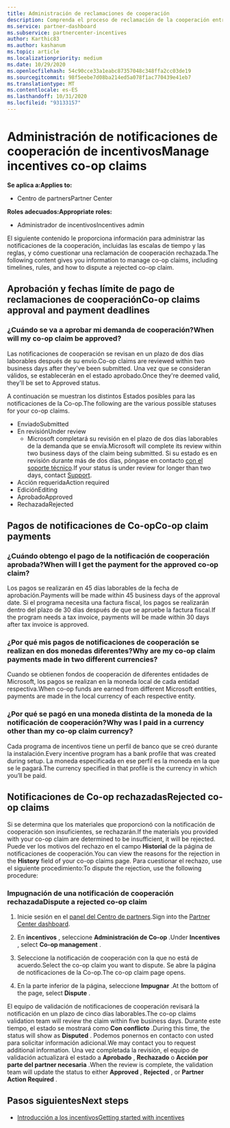 ```yaml
---
title: Administración de reclamaciones de cooperación
description: Comprenda el proceso de reclamación de la cooperación entre las que se incluyen las fechas límite, los problemas de moneda y cómo cuestionarlas.
ms.service: partner-dashboard
ms.subservice: partnercenter-incentives
author: Karthic83
ms.author: kashanum
ms.topic: article
ms.localizationpriority: medium
ms.date: 10/29/2020
ms.openlocfilehash: 54c90cce33a1eabc87357048c348ffa2cc03de19
ms.sourcegitcommit: 98f5eebe7d08ba214ed5a078f1ac770439e41eb7
ms.translationtype: MT
ms.contentlocale: es-ES
ms.lasthandoff: 10/31/2020
ms.locfileid: "93133157"
---
```

# <a name="manage-incentives-co-op-claims"></a><span data-ttu-id="1df8b-103">Administración de notificaciones de cooperación de incentivos</span><span class="sxs-lookup"><span data-stu-id="1df8b-103">Manage incentives co-op claims</span></span>

<span data-ttu-id="1df8b-104">**Se aplica a:**</span><span class="sxs-lookup"><span data-stu-id="1df8b-104">**Applies to:**</span></span>

- <span data-ttu-id="1df8b-105">Centro de partners</span><span class="sxs-lookup"><span data-stu-id="1df8b-105">Partner Center</span></span>

<span data-ttu-id="1df8b-106">**Roles adecuados:**</span><span class="sxs-lookup"><span data-stu-id="1df8b-106">**Appropriate roles:**</span></span>

- <span data-ttu-id="1df8b-107">Administrador de incentivos</span><span class="sxs-lookup"><span data-stu-id="1df8b-107">Incentives admin</span></span>

<span data-ttu-id="1df8b-108">El siguiente contenido le proporciona información para administrar las notificaciones de la cooperación, incluidas las escalas de tiempo y las reglas, y cómo cuestionar una reclamación de cooperación rechazada.</span><span class="sxs-lookup"><span data-stu-id="1df8b-108">The following content gives you information to manage co-op claims, including timelines, rules, and how to dispute a rejected co-op claim.</span></span>

## <a name="co-op-claims-approval-and-payment-deadlines"></a><span data-ttu-id="1df8b-109">Aprobación y fechas límite de pago de reclamaciones de cooperación</span><span class="sxs-lookup"><span data-stu-id="1df8b-109">Co-op claims approval and payment deadlines</span></span>

### <a name="when-will-my-co-op-claim-be-approved"></a><span data-ttu-id="1df8b-110">¿Cuándo se va a aprobar mi demanda de cooperación?</span><span class="sxs-lookup"><span data-stu-id="1df8b-110">When will my co-op claim be approved?</span></span>

<span data-ttu-id="1df8b-111">Las notificaciones de cooperación se revisan en un plazo de dos días laborables después de su envío.</span><span class="sxs-lookup"><span data-stu-id="1df8b-111">Co-op claims are reviewed within two business days after they've been submitted.</span></span> <span data-ttu-id="1df8b-112">Una vez que se consideran válidos, se establecerán en el estado aprobado.</span><span class="sxs-lookup"><span data-stu-id="1df8b-112">Once they're deemed valid, they'll be set to Approved status.</span></span>  

<span data-ttu-id="1df8b-113">A continuación se muestran los distintos Estados posibles para las notificaciones de la Co-op.</span><span class="sxs-lookup"><span data-stu-id="1df8b-113">The following are the various possible statuses for your co-op claims.</span></span>

- <span data-ttu-id="1df8b-114">Enviado</span><span class="sxs-lookup"><span data-stu-id="1df8b-114">Submitted</span></span>
- <span data-ttu-id="1df8b-115">En revisión</span><span class="sxs-lookup"><span data-stu-id="1df8b-115">Under review</span></span>
  - <span data-ttu-id="1df8b-116">Microsoft completará su revisión en el plazo de dos días laborables de la demanda que se envía.</span><span class="sxs-lookup"><span data-stu-id="1df8b-116">Microsoft will complete its review within two business days of the claim being submitted.</span></span> <span data-ttu-id="1df8b-117">Si su estado es en revisión durante más de dos días, póngase en contacto [con el soporte técnico](https://partner.microsoft.com/dashboard/support/incentives/servicerequests?category=incentives).</span><span class="sxs-lookup"><span data-stu-id="1df8b-117">If your status is under review for longer than two days, contact [Support](https://partner.microsoft.com/dashboard/support/incentives/servicerequests?category=incentives).</span></span>
- <span data-ttu-id="1df8b-118">Acción requerida</span><span class="sxs-lookup"><span data-stu-id="1df8b-118">Action required</span></span>
- <span data-ttu-id="1df8b-119">Edición</span><span class="sxs-lookup"><span data-stu-id="1df8b-119">Editing</span></span>
- <span data-ttu-id="1df8b-120">Aprobado</span><span class="sxs-lookup"><span data-stu-id="1df8b-120">Approved</span></span>
- <span data-ttu-id="1df8b-121">Rechazada</span><span class="sxs-lookup"><span data-stu-id="1df8b-121">Rejected</span></span>

## <a name="co-op-claim-payments"></a><span data-ttu-id="1df8b-122">Pagos de notificaciones de Co-op</span><span class="sxs-lookup"><span data-stu-id="1df8b-122">Co-op claim payments</span></span>

### <a name="when-will-i-get-the-payment-for-the-approved-co-op-claim"></a><span data-ttu-id="1df8b-123">¿Cuándo obtengo el pago de la notificación de cooperación aprobada?</span><span class="sxs-lookup"><span data-stu-id="1df8b-123">When will I get the payment for the approved co-op claim?</span></span>

<span data-ttu-id="1df8b-124">Los pagos se realizarán en 45 días laborables de la fecha de aprobación.</span><span class="sxs-lookup"><span data-stu-id="1df8b-124">Payments will be made within 45 business days of the approval date.</span></span> <span data-ttu-id="1df8b-125">Si el programa necesita una factura fiscal, los pagos se realizarán dentro del plazo de 30 días después de que se apruebe la factura fiscal.</span><span class="sxs-lookup"><span data-stu-id="1df8b-125">If the program needs a tax invoice, payments will be made within 30 days after tax invoice is approved.</span></span>

### <a name="why-are-my-co-op-claim-payments-made-in-two-different-currencies"></a><span data-ttu-id="1df8b-126">¿Por qué mis pagos de notificaciones de cooperación se realizan en dos monedas diferentes?</span><span class="sxs-lookup"><span data-stu-id="1df8b-126">Why are my co-op claim payments made in two different currencies?</span></span>

<span data-ttu-id="1df8b-127">Cuando se obtienen fondos de cooperación de diferentes entidades de Microsoft, los pagos se realizan en la moneda local de cada entidad respectiva.</span><span class="sxs-lookup"><span data-stu-id="1df8b-127">When co-op funds are earned from different Microsoft entities, payments are made in the local currency of each respective entity.</span></span>  

### <a name="why-was-i-paid-in-a-currency-other-than-my-co-op-claim-currency"></a><span data-ttu-id="1df8b-128">¿Por qué se pagó en una moneda distinta de la moneda de la notificación de cooperación?</span><span class="sxs-lookup"><span data-stu-id="1df8b-128">Why was I paid in a currency other than my co-op claim currency?</span></span>

<span data-ttu-id="1df8b-129">Cada programa de incentivos tiene un perfil de banco que se creó durante la instalación.</span><span class="sxs-lookup"><span data-stu-id="1df8b-129">Every incentive program has a bank profile that was created during setup.</span></span> <span data-ttu-id="1df8b-130">La moneda especificada en ese perfil es la moneda en la que se le pagará.</span><span class="sxs-lookup"><span data-stu-id="1df8b-130">The currency specified in that profile is the currency in which you’ll be paid.</span></span>

## <a name="rejected-co-op-claims"></a><span data-ttu-id="1df8b-131">Notificaciones de Co-op rechazadas</span><span class="sxs-lookup"><span data-stu-id="1df8b-131">Rejected co-op claims</span></span>

<span data-ttu-id="1df8b-132">Si se determina que los materiales que proporcionó con la notificación de cooperación son insuficientes, se rechazarán.</span><span class="sxs-lookup"><span data-stu-id="1df8b-132">If the materials you provided with your co-op claim are determined to be insufficient, it will be rejected.</span></span> <span data-ttu-id="1df8b-133">Puede ver los motivos del rechazo en el campo **Historial** de la página de notificaciones de cooperación.</span><span class="sxs-lookup"><span data-stu-id="1df8b-133">You can view the reasons for the rejection in the **History** field of your co-op claims page.</span></span> <span data-ttu-id="1df8b-134">Para cuestionar el rechazo, use el siguiente procedimiento:</span><span class="sxs-lookup"><span data-stu-id="1df8b-134">To dispute the rejection, use the following procedure:</span></span>

### <a name="dispute-a-rejected-co-op-claim"></a><span data-ttu-id="1df8b-135">Impugnación de una notificación de cooperación rechazada</span><span class="sxs-lookup"><span data-stu-id="1df8b-135">Dispute a rejected co-op claim</span></span>

1. <span data-ttu-id="1df8b-136">Inicie sesión en el [panel del Centro de partners](https://partner.microsoft.com/dashboard/).</span><span class="sxs-lookup"><span data-stu-id="1df8b-136">Sign into the [Partner Center dashboard](https://partner.microsoft.com/dashboard/).</span></span>

2. <span data-ttu-id="1df8b-137">En **incentivos** , seleccione **Administración de Co-op** .</span><span class="sxs-lookup"><span data-stu-id="1df8b-137">Under **Incentives** , select **Co-op management** .</span></span>

3. <span data-ttu-id="1df8b-138">Seleccione la notificación de cooperación con la que no está de acuerdo.</span><span class="sxs-lookup"><span data-stu-id="1df8b-138">Select the co-op claim you want to dispute.</span></span> <span data-ttu-id="1df8b-139">Se abre la página de notificaciones de la Co-op.</span><span class="sxs-lookup"><span data-stu-id="1df8b-139">The co-op claim page opens.</span></span>

4. <span data-ttu-id="1df8b-140">En la parte inferior de la página, seleccione **Impugnar** .</span><span class="sxs-lookup"><span data-stu-id="1df8b-140">At the bottom of the page, select **Dispute** .</span></span>

<span data-ttu-id="1df8b-141">El equipo de validación de notificaciones de cooperación revisará la notificación en un plazo de cinco días laborables.</span><span class="sxs-lookup"><span data-stu-id="1df8b-141">The co-op claims validation team will review the claim within five business days.</span></span> <span data-ttu-id="1df8b-142">Durante este tiempo, el estado se mostrará como **Con conflicto** .</span><span class="sxs-lookup"><span data-stu-id="1df8b-142">During this time, the status will show as **Disputed** .</span></span> <span data-ttu-id="1df8b-143">Podemos ponernos en contacto con usted para solicitar información adicional.</span><span class="sxs-lookup"><span data-stu-id="1df8b-143">We may contact you to request additional information.</span></span> <span data-ttu-id="1df8b-144">Una vez completada la revisión, el equipo de validación actualizará el estado a **Aprobado** , **Rechazado** o **Acción por parte del partner necesaria** .</span><span class="sxs-lookup"><span data-stu-id="1df8b-144">When the review is complete, the validation team will update the status to either **Approved** , **Rejected** , or **Partner Action Required** .</span></span>

## <a name="next-steps"></a><span data-ttu-id="1df8b-145">Pasos siguientes</span><span class="sxs-lookup"><span data-stu-id="1df8b-145">Next steps</span></span>

- [<span data-ttu-id="1df8b-146">Introducción a los incentivos</span><span class="sxs-lookup"><span data-stu-id="1df8b-146">Getting started with incentives</span></span>](incentives-get-started-intro.md)
